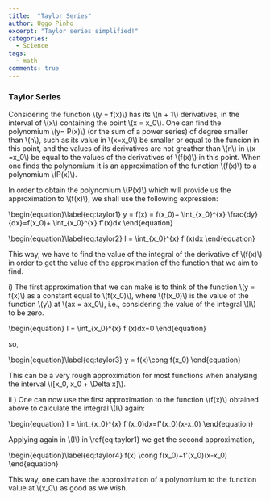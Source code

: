```yaml
---
title:  "Taylor Series"
author: Uggo Pinho
excerpt: "Taylor series simplified!"
categories:
  - Science
tags:
  - math
comments: true
---
```


### Taylor Series

Considering the function \\(y = f(x)\\) has its \\(n + 1\\) derivatives, in the interval of \\(x\\) containing the point \\(x = x_0\\). One can find the polynomium  \\(y= P(x)\\) (or the sum of a power series) of degree smaller than \\(n\\), such as its value in \\(x=x_0\\) be smaller or equal to the funcion in this point, and the values of its derivatives are not greather than \\(n\\) in  \\(x =x_0\\) be equal to the values of the derivatives of \\(f(x)\\) in this point. When one finds the polynomium it is an approximation of the function \\(f(x)\\) to a polynomium \\(P(x)\\).

In order to obtain the polynomium \\(P(x)\\) which will provide us the approximation to \\(f(x)\\), we shall use the following expression:

\\begin{equation}\\label{eq:taylor1}
y = f(x) = f(x_0)+ \\int_{x_0}^{x} \\frac{dy}{dx}=f(x_0)+
\\int_{x_0}^{x} f'(x)dx
\\end{equation}


\\begin{equation}\\label{eq:taylor2}
I = \\int_{x_0}^{x} f'(x)dx
\\end{equation}

This way, we have to find the value of the integral of the derivative of \\(f(x)\\) in order to get the value of the approximation of the function that we aim to find.

i) The first approximation that we can make is to think of the function \\(y = f(x)\\) as a constant equal to \\(f(x_0)\\), where \\(f(x_0)\\) is the value of the function  \\(y\\) at \\(ax = ax_0\\), i.e., considering the value of the integral \\(I\\) to be zero.


\\begin{equation}
I = \\int_{x_0}^{x} f'(x)dx=0
\\end{equation}

so,


\\begin{equation}\\label{eq:taylor3}
y = f(x)\\cong f(x_0)
\\end{equation}

This can be a very rough approximation for most functions when analysing the interval \\([x_0,  x_0 + \\Delta x]\\).

ii )   One can now use the first approximation to the function \\(f(x)\\) obtained above to calculate the integral \\(I\\) again:

\\begin{equation}
I = \\int_{x_0}^{x} f'(x_0)dx=f'(x_0)(x-x_0)
\\end{equation}

Applying again in \\(I\\) in  \\ref{eq:taylor1} we get the second approximation,

\\begin{equation}\\label{eq:taylor4}
f(x) \\cong f(x_0)+f'(x_0)(x-x_0)
\\end{equation}

This way, one can have the approximation of a polynomium to the function value at \\(x_0\\) as good as we wish.
